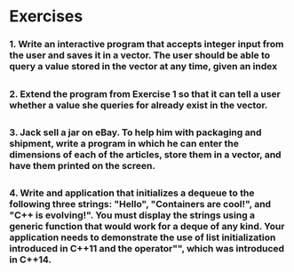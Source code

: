 # Exercises

### 1. Write an interactive program that accepts integer input from the user and saves it in a vector. The user should be able to query a value stored in the vector at any time, given an index

##
### 2. Extend the program from Exercise 1 so that it can tell a user whether a value she queries for already exist in the vector.

##
### 3. Jack sell a jar on eBay. To help him with packaging and shipment, write a program in which he can enter the dimensions of each of the articles, store them in a vector, and have them printed on the screen.

##
### 4. Write and application that initializes a dequeue to the following three strings: "Hello", "Containers are cool!", and "C++ is evolving!". You must display the strings using a generic function that would work for a deque of any kind. Your application needs to demonstrate the use of list initialization introduced in C++11 and the operator"", which was introduced in C++14. 
